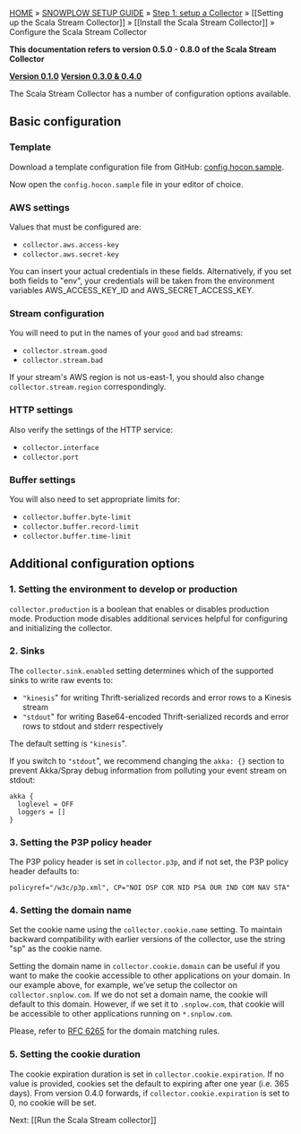 [HOME](Home) » [SNOWPLOW SETUP GUIDE](Setting-up-Snowplow) » [Step 1: setup a Collector](Setting-up-a-Collector) » [[Setting up the Scala Stream Collector]] » [[Install the Scala Stream Collector]] » Configure the Scala Stream Collector

**This documentation refers to version 0.5.0 - 0.8.0 of the Scala Stream Collector**

**[Version 0.1.0][v0.1]**
**[Version 0.3.0 & 0.4.0][v0.3]**

The Scala Stream Collector has a number of configuration options available.

## Basic configuration

### Template

Download a template configuration file from GitHub: [config.hocon.sample][app-conf].

Now open the `config.hocon.sample` file in your editor of choice.

### AWS settings

Values that must be configured are:

+ `collector.aws.access-key`
+ `collector.aws.secret-key`

You can insert your actual credentials in these fields. Alternatively, if you set both fields to "env", your credentials will be taken from the environment variables AWS_ACCESS_KEY_ID and AWS_SECRET_ACCESS_KEY.

### Stream configuration

You will need to put in the names of your `good` and `bad` streams:

+ `collector.stream.good`
+ `collector.stream.bad`

If your stream's AWS region is not us-east-1, you should also change `collector.stream.region` correspondingly.

### HTTP settings

Also verify the settings of the HTTP service:

+ `collector.interface`
+ `collector.port`

### Buffer settings

You will also need to set appropriate limits for:

+ `collector.buffer.byte-limit`
+ `collector.buffer.record-limit`
+ `collector.buffer.time-limit`

## Additional configuration options

### 1. Setting the environment to develop or production

`collector.production` is a boolean that enables or disables production mode.
Production mode disables additional services helpful for configuring and
initializing the collector.

### 2. Sinks

The `collector.sink.enabled` setting determines which of the supported sinks to write raw events to:
+ `"kinesis`" for writing Thrift-serialized records and error rows to a Kinesis stream
+ `"stdout`" for writing Base64-encoded Thrift-serialized records and error rows to stdout and stderr respectively

The default setting is `"kinesis`".

If you switch to `"stdout`", we recommend changing the `akka: {}` section to prevent Akka/Spray debug information from polluting your event stream on stdout:

```
akka {
  loglevel = OFF
  loggers = []
}
```

### 3. Setting the P3P policy header

The P3P policy header is set in `collector.p3p`, and
if not set, the P3P policy header defaults to:

	policyref="/w3c/p3p.xml", CP="NOI DSP COR NID PSA OUR IND COM NAV STA"

### 4. Setting the domain name

Set the cookie name using the `collector.cookie.name` setting. To maintain backward compatibility with earlier versions of the collector, use the string "sp" as the cookie name.

Setting the domain name in `collector.cookie.domain` can be useful if you want to make the cookie accessible to other applications on your domain. In our example above, for example, we've setup the collector on `collector.snplow.com`. If we do not set a domain name, the cookie will default to this domain. However, if we set it to `.snplow.com`, that cookie will be accessible to other applications running on `*.snplow.com`.

Please, refer to [RFC 6265](https://tools.ietf.org/html/rfc6265#section-5.1.3) for the domain matching rules.

### 5. Setting the cookie duration

The cookie expiration duration is set in `collector.cookie.expiration`.
If no value is provided, cookies set the default to expiring after one year (i.e. 365 days).
From version 0.4.0 forwards, if `collector.cookie.expiration` is set to 0, no cookie will be set.

Next: [[Run the Scala Stream collector]]

[v0.1]: https://github.com/snowplow/snowplow/wiki/Configure-the-Scala-Stream-Collector-v0.1
[v0.3]: https://github.com/snowplow/snowplow/wiki/Configure-the-Scala-Stream-Collector-v0.3
[app-conf]: https://raw.githubusercontent.com/snowplow/snowplow/master/2-collectors/scala-stream-collector/examples/config.hocon.sample
